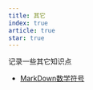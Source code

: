 ```yaml
---
title: 其它
index: true
article: true
star: true
---
```


记录一些其它知识点
<!-- more -->

- [MarkDown数学符号](MarkDown数学符号.md)